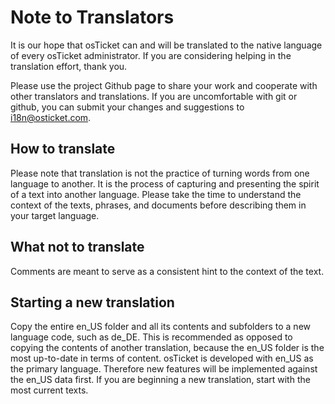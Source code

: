 Note to Translators
===================
It is our hope that osTicket can and will be translated to the native
language of every osTicket administrator. If you are considering helping in
the translation effort, thank you.

Please use the project Github page to share your work and cooperate with
other translators and translations. If you are uncomfortable with git or
github, you can submit your changes and suggestions to i18n@osticket.com.

How to translate
----------------
Please note that translation is not the practice of turning words from one
language to another. It is the process of capturing and presenting the
spirit of a text into another language. Please take the time to understand
the context of the texts, phrases, and documents before describing them in
your target language.

What not to translate
---------------------
Comments are meant to serve as a consistent hint to the context of the text.

Starting a new translation
--------------------------
Copy the entire en_US folder and all its contents and subfolders to a new
language code, such as de_DE. This is recommended as opposed to copying the
contents of another translation, because the en_US folder is the most
up-to-date in terms of content. osTicket is developed with en_US as the
primary language. Therefore new features will be implemented against the
en_US data first. If you are beginning a new translation, start with the
most current texts.
